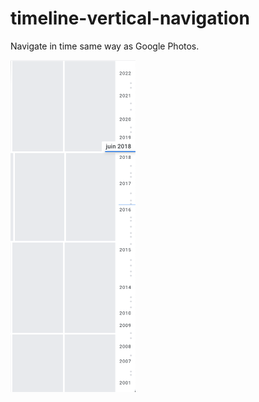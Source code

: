 # timeline-vertical-navigation

Navigate in time same way as Google Photos.

[<img src="example/screenshot.png" width="200" alt=""/>](https://rainbow-console-log.herokuapp.com/)

